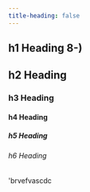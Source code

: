 ```yaml
---
title-heading: false
---
```


## h1 Heading 8-)
## h2 Heading
### h3 Heading
#### h4 Heading
##### h5 Heading
###### h6 Heading

'brvefvascdc